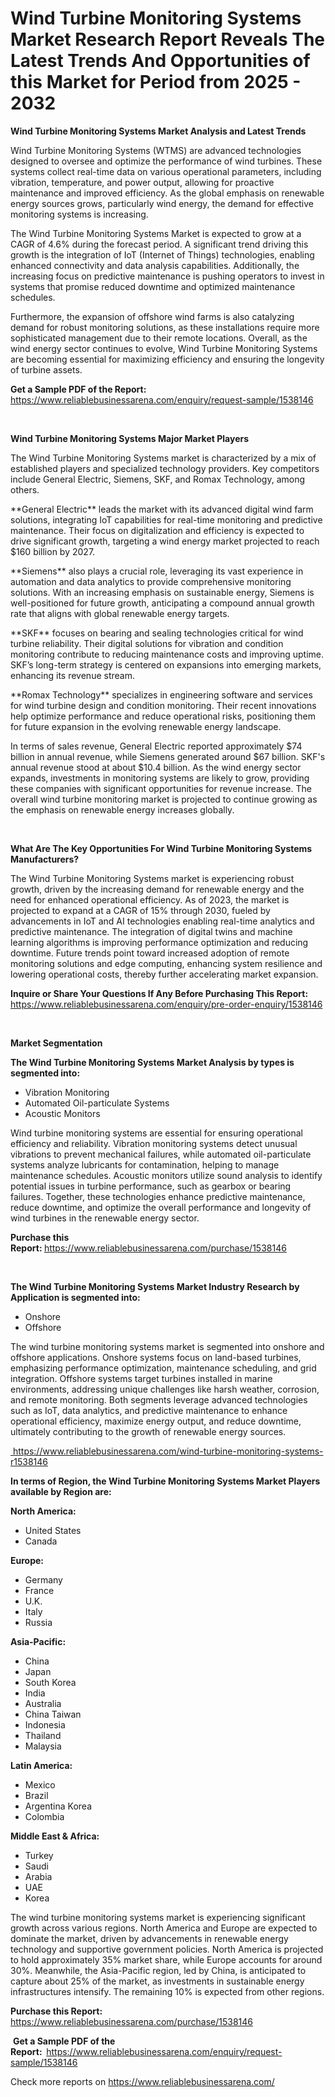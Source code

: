 <p><h1>Wind Turbine Monitoring Systems Market Research Report Reveals The Latest Trends And Opportunities of this Market for Period from 2025 - 2032</h1></p><p><strong>Wind Turbine Monitoring Systems Market Analysis and Latest Trends</strong></p>
<p><p>Wind Turbine Monitoring Systems (WTMS) are advanced technologies designed to oversee and optimize the performance of wind turbines. These systems collect real-time data on various operational parameters, including vibration, temperature, and power output, allowing for proactive maintenance and improved efficiency. As the global emphasis on renewable energy sources grows, particularly wind energy, the demand for effective monitoring systems is increasing.</p><p>The Wind Turbine Monitoring Systems Market is expected to grow at a CAGR of 4.6% during the forecast period. A significant trend driving this growth is the integration of IoT (Internet of Things) technologies, enabling enhanced connectivity and data analysis capabilities. Additionally, the increasing focus on predictive maintenance is pushing operators to invest in systems that promise reduced downtime and optimized maintenance schedules.</p><p>Furthermore, the expansion of offshore wind farms is also catalyzing demand for robust monitoring solutions, as these installations require more sophisticated management due to their remote locations. Overall, as the wind energy sector continues to evolve, Wind Turbine Monitoring Systems are becoming essential for maximizing efficiency and ensuring the longevity of turbine assets.</p></p>
<p><strong>Get a Sample PDF of the Report:&nbsp;</strong> <a href="https://www.reliablebusinessarena.com/enquiry/request-sample/1538146?utm_campaign=2114&utm_medium=2&utm_source=Github&utm_content=ia&utm_term=13022025&utm_id=wind-turbine-monitoring-systems">https://www.reliablebusinessarena.com/enquiry/request-sample/1538146</a></p>
<p>&nbsp;</p>
<p><strong>Wind Turbine Monitoring Systems Major Market Players</strong></p>
<p><p>The Wind Turbine Monitoring Systems market is characterized by a mix of established players and specialized technology providers. Key competitors include General Electric, Siemens, SKF, and Romax Technology, among others. </p><p>**General Electric** leads the market with its advanced digital wind farm solutions, integrating IoT capabilities for real-time monitoring and predictive maintenance. Their focus on digitalization and efficiency is expected to drive significant growth, targeting a wind energy market projected to reach $160 billion by 2027.</p><p>**Siemens** also plays a crucial role, leveraging its vast experience in automation and data analytics to provide comprehensive monitoring solutions. With an increasing emphasis on sustainable energy, Siemens is well-positioned for future growth, anticipating a compound annual growth rate that aligns with global renewable energy targets.</p><p>**SKF** focuses on bearing and sealing technologies critical for wind turbine reliability. Their digital solutions for vibration and condition monitoring contribute to reducing maintenance costs and improving uptime. SKF’s long-term strategy is centered on expansions into emerging markets, enhancing its revenue stream.</p><p>**Romax Technology** specializes in engineering software and services for wind turbine design and condition monitoring. Their recent innovations help optimize performance and reduce operational risks, positioning them for future expansion in the evolving renewable energy landscape.</p><p>In terms of sales revenue, General Electric reported approximately $74 billion in annual revenue, while Siemens generated around $67 billion. SKF's annual revenue stood at about $10.4 billion. As the wind energy sector expands, investments in monitoring systems are likely to grow, providing these companies with significant opportunities for revenue increase. The overall wind turbine monitoring market is projected to continue growing as the emphasis on renewable energy increases globally.</p></p>
<p>&nbsp;</p>
<p><strong>What Are The Key Opportunities For Wind Turbine Monitoring Systems Manufacturers?</strong></p>
<p><p>The Wind Turbine Monitoring Systems market is experiencing robust growth, driven by the increasing demand for renewable energy and the need for enhanced operational efficiency. As of 2023, the market is projected to expand at a CAGR of 15% through 2030, fueled by advancements in IoT and AI technologies enabling real-time analytics and predictive maintenance. The integration of digital twins and machine learning algorithms is improving performance optimization and reducing downtime. Future trends point toward increased adoption of remote monitoring solutions and edge computing, enhancing system resilience and lowering operational costs, thereby further accelerating market expansion.</p></p>
<p><strong>Inquire or Share Your Questions If Any Before Purchasing This Report:</strong> <a href="https://www.reliablebusinessarena.com/enquiry/pre-order-enquiry/1538146?utm_campaign=2114&utm_medium=2&utm_source=Github&utm_content=ia&utm_term=13022025&utm_id=wind-turbine-monitoring-systems">https://www.reliablebusinessarena.com/enquiry/pre-order-enquiry/1538146</a></p>
<p>&nbsp;</p>
<p><strong>Market Segmentation</strong></p>
<p><strong>The Wind Turbine Monitoring Systems Market Analysis by types is segmented into:</strong></p>
<p><ul><li>Vibration Monitoring</li><li>Automated Oil-particulate Systems</li><li>Acoustic Monitors</li></ul></p>
<p><p>Wind turbine monitoring systems are essential for ensuring operational efficiency and reliability. Vibration monitoring systems detect unusual vibrations to prevent mechanical failures, while automated oil-particulate systems analyze lubricants for contamination, helping to manage maintenance schedules. Acoustic monitors utilize sound analysis to identify potential issues in turbine performance, such as gearbox or bearing failures. Together, these technologies enhance predictive maintenance, reduce downtime, and optimize the overall performance and longevity of wind turbines in the renewable energy sector.</p></p>
<p><strong>Purchase this Report:&nbsp;</strong><a href="https://www.reliablebusinessarena.com/purchase/1538146?utm_campaign=2114&utm_medium=2&utm_source=Github&utm_content=ia&utm_term=13022025&utm_id=wind-turbine-monitoring-systems">https://www.reliablebusinessarena.com/purchase/1538146</a></p>
<p>&nbsp;</p>
<p><strong>The Wind Turbine Monitoring Systems Market Industry Research by Application is segmented into:</strong></p>
<p><ul><li>Onshore</li><li>Offshore</li></ul></p>
<p><p>The wind turbine monitoring systems market is segmented into onshore and offshore applications. Onshore systems focus on land-based turbines, emphasizing performance optimization, maintenance scheduling, and grid integration. Offshore systems target turbines installed in marine environments, addressing unique challenges like harsh weather, corrosion, and remote monitoring. Both segments leverage advanced technologies such as IoT, data analytics, and predictive maintenance to enhance operational efficiency, maximize energy output, and reduce downtime, ultimately contributing to the growth of renewable energy sources.</p></p>
<p><a href="https://www.reliablebusinessarena.com/wind-turbine-monitoring-systems-r1538146?utm_campaign=2114&utm_medium=2&utm_source=Github&utm_content=ia&utm_term=13022025&utm_id=wind-turbine-monitoring-systems">&nbsp;https://www.reliablebusinessarena.com/wind-turbine-monitoring-systems-r1538146</a></p>
<p><strong>In terms of Region, the Wind Turbine Monitoring Systems Market Players available by Region are:</strong></p>
<p>
    <p> <strong> North America: </strong>
        <ul>
            <li>United States</li>
            <li>Canada</li>
        </ul>
        </p> 
    <p> <strong> Europe: </strong>
        <ul>
            <li>Germany</li>
            <li>France</li>
            <li>U.K.</li>
            <li>Italy</li>
            <li>Russia</li>
        </ul>
        </p> 
    <p> <strong> Asia-Pacific: </strong>
        <ul>
            <li>China</li>
            <li>Japan</li>
            <li>South Korea</li>
            <li>India</li>
            <li>Australia</li>
            <li>China Taiwan</li>
            <li>Indonesia</li>
            <li>Thailand</li>
            <li>Malaysia</li>
        </ul>
        </p> 
    <p> <strong> Latin America: </strong>
        <ul>
            <li>Mexico</li>
            <li>Brazil</li>
            <li>Argentina Korea</li>
            <li>Colombia</li>
        </ul>
        </p> 
    <p> <strong> Middle East & Africa: </strong>
        <ul>
            <li>Turkey</li>
            <li>Saudi</li>
            <li>Arabia</li>
            <li>UAE</li>
            <li>Korea</li>
        </ul>
    </p>
    </p>
<p><p>The wind turbine monitoring systems market is experiencing significant growth across various regions. North America and Europe are expected to dominate the market, driven by advancements in renewable energy technology and supportive government policies. North America is projected to hold approximately 35% market share, while Europe accounts for around 30%. Meanwhile, the Asia-Pacific region, led by China, is anticipated to capture about 25% of the market, as investments in sustainable energy infrastructures intensify. The remaining 10% is expected from other regions.</p></p>
<p><strong>Purchase this Report: </strong><a href="https://www.reliablebusinessarena.com/purchase/1538146?utm_campaign=2114&utm_medium=2&utm_source=Github&utm_content=ia&utm_term=13022025&utm_id=wind-turbine-monitoring-systems">https://www.reliablebusinessarena.com/purchase/1538146</a></p>
<p>&nbsp;<strong>Get a Sample PDF of the Report:&nbsp;&nbsp;</strong><a href="https://www.reliablebusinessarena.com/enquiry/request-sample/1538146?utm_campaign=2114&utm_medium=2&utm_source=Github&utm_content=ia&utm_term=13022025&utm_id=wind-turbine-monitoring-systems">https://www.reliablebusinessarena.com/enquiry/request-sample/1538146</a></p>
<p><strong></strong></p>
<p>Check more reports on <a href="https://www.reliablebusinessarena.com/?utm_campaign=2114&utm_medium=2&utm_source=Github&utm_content=ia&utm_term=13022025&utm_id=wind-turbine-monitoring-systems">https://www.reliablebusinessarena.com/</a></p>